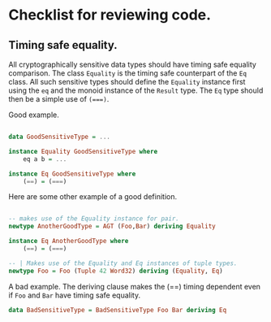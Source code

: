# Checklist for reviewing code.

## Timing safe equality.

All cryptographically sensitive data types should have timing safe
equality comparison. The class `Equality` is the timing safe
counterpart of the `Eq` class. All such sensitive types should define
the `Equality` instance first using the `eq` and the monoid instance
of the `Result` type. The `Eq` type should then be a simple use of
`(===)`.

Good example.

```haskell

data GoodSensitiveType = ...

instance Equality GoodSensitiveType where
	eq a b = ...

instance Eq GoodSensitiveType where
	(==) = (===)

```

Here are some other example of a good definition.

```haskell

-- makes use of the Equality instance for pair.
newtype AnotherGoodType = AGT (Foo,Bar) deriving Equality

instance Eq AnotherGoodType where
	(==) = (===)

-- | Makes use of the Equality and Eq instances of tuple types.
newtype Foo = Foo (Tuple 42 Word32) deriving (Equality, Eq)


```

A bad example. The deriving clause makes the (==) timing dependent
even if `Foo` and `Bar` have timing safe equality.

```haskell
data BadSensitiveType = BadSensitiveType Foo Bar deriving Eq

```
